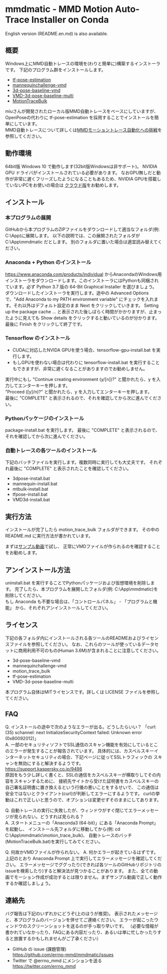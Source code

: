 # mmdmatic - MMD Motion Auto-Trace Installer on Conda

English version (README.en.md) is also available.

## 概要

Windows上にMMD自動トレースの環境を(わりと簡単に)構築するインストーラです。
下記のプログラム群をインストールします。
 - [tf-pose-estimation](https://github.com/errno-mmd/tf-pose-estimation)
 - [mannequinchallenge-vmd](https://github.com/miu200521358/mannequinchallenge-vmd)
 - [3d-pose-baseline-vmd](https://github.com/miu200521358/3d-pose-baseline-vmd)
 - [VMD-3d-pose-baseline-multi](https://github.com/miu200521358/VMD-3d-pose-baseline-multi)
 - [MotionTraceBulk](https://github.com/errno-mmd/motion_trace_bulk/tree/mmdmatic)

miuさんが開発されたローカル版MMD自動トレースをベースにしていますが、OpenPoseの代わりに tf-pose-estimation を採用することでインストールを簡単にしています。  
MMD自動トレースについて詳しくは[MMDモーショントレース自動化への挑戦](https://qiita.com/miu200521358/items/d826e9d70853728abc51)を参照してください。

## 動作環境

64bit版 Windows 10 で動作します(32bit版Windowsは非サポート)。
NVIDIA GPU ドライバがインストールされている必要があります。
なおGPU無しだと動作が非常に遅くフリーズしたようになることもあるため、NVIDIA GPUを搭載していないPCをお使いの場合は
[クラウド版](https://qiita.com/miu200521358/items/fb0a7bcf2764d7797e26)をお勧めします。

## インストール

### 本プログラムの展開

GitHubから本プログラムのZIPファイルをダウンロードして適当なフォルダ(例: C:\App)に展開します。
以下の説明では、この展開されたフォルダが C:\App\mmdmatic だとします。
別のフォルダに置いた場合は適宜読み替えてください。

### Anaconda + Python のインストール

https://www.anaconda.com/products/individual からAnacondaのWindows用インストーラをダウンロードします。このインストーラにはPythonも同梱されています。必ず Python 3.7 版の 64-Bit Graphical Installer を選びましょう。  
ダウンロードしたインストーラを実行します。途中の Advanced Options で、"Add Anaconda to my PATH environment variable" にチェックを入れます。それ以外はデフォルト設定のまま Next をクリックしていきます。
Setting up the package cache ... と表示された後しばらく時間がかかりますが、止まったように見えても Show details をクリックすると動いているのが分かります。最後に Finish をクリックして終了です。

### Tensorflow のインストール

- CUDAに対応したNVIDA GPUを使う場合、tensorflow-gpu-install.bat を実行します。
- もしGPUを使わない場合は代わりに tensorflow-install.bat を実行することもできますが、非常に遅くなることがありますのでお勧めしません。

実行中にもし "Continue creating environment (y/[n])?" と聞かれたら、y を入力してエンターキーを押します。  
"Proceed ([y]/n)?" と聞かれたら、y を入力してエンターキーを押します。  
最後に "COMPLETE" と表示されるので、それを確認してから次に進んでください。

### Pythonパッケージのインストール

package-install.bat を実行します。
最後に "COMPLETE" と表示されるので、それを確認してから次に進んでください。

### 自動トレースの各ツールのインストール

下記のバッチファイルを実行します。複数同時に実行しても大丈夫です。
それぞれ最後に "COMPLETE" と表示されたことを確認してください。

- 3dpose-install.bat
- mannequin-install.bat
- mtbulk-install.bat
- tfpose-install.bat
- VMD3d-install.bat

## 実行方法

インストールが完了したら motion_trace_bulk フォルダができます。
その中の README.md に実行方法が書かれています。

まずは[サンプル動画](https://drive.google.com/open?id=1ccBzmONGNDbvmKa7SSqwMRPKQ3q-_6LG)で試し、
正常にVMDファイルが作られるのを確認することをお勧めします。

## アンインストール方法

uninstall.bat を実行することでPythonパッケージおよび仮想環境を削除します。
完了したら、本プログラムを展開したフォルダ(例: C:\App\mmdmatic)を削除してください。  
もし Anaconda も不要な場合は、「コントロールパネル」 - 「プログラムと機能」 
から、それぞれアンインストールしてください。

## ライセンス

下記の各フォルダ内にインストールされる各ツールのREADMEおよびライセンスファイルを参照してください。
なお、これらのツールが使っているデータセットに商用利用不可のもの(Human 3.6M)が含まれることに注意してください。

- 3d-pose-baseline-vmd
- mannequinchallenge-vmd
- motion_trace_bulk
- tf-pose-estimation
- VMD-3d-pose-baseline-multi

本プログラム自体はMITライセンスです。詳しくは LICENSE ファイルを参照してください。

## FAQ

Q. インストールの途中で次のようなエラーが出る。どうしたらいい？
「curl: (35) schannel: next InitializeSecurityContext failed: Unknown error (0x80092012)」  
A. 一部のセキュリティソフトでSSL通信のスキャン機能を有効にしているとこのエラーが発生することが報告されています。
具体的には、カスペルスキーインターネットセキュリティの場合、下記ページに従ってSSLトラフィックの
スキャンを無効にすると解決するようです。  
https://support.kaspersky.co.jp/9498  
原因をもう少し詳しく書くと、SSLの通信をカスペルスキーが横取りしてその内容をスキャンするために、
接続先サイトから受けた証明書をカスペルスキーの自己署名証明書に置き換えるという行儀の悪いことをするせいで、
この通信は安全ではないとクライアント(curl)が判断してエラーにするようです。
curlの挙動はこれで正しいと思うので、オプションは変更せずそのままにしてあります。

Q. 自動トレースの実行に失敗したが、ウィンドウがすぐ閉じてエラーメッセージが見られない。どうすれば見られる？  
A. スタートメニューの「Anaconda3 (64-bit)」にある「Anaconda Prompt」を起動し、
   インストール先フォルダに移動してから(例: cd C:\App\mmdmatic\motion_trace_bulk)、
   自動トレースのバッチ(MotionTraceBulk.bat)を実行してみてください。

Q. 何故かVMDファイルが作られない。
A. 何かエラーが起きているはずです。上記のとおり Anaconda Prompt 上で実行してエラーメッセージを確認してください。
   エラーメッセージでググったり(できれば各ツールのGitHubリポジトリのissueを検索したり)すると解決法が見つかることがあります。
   また、全ての動画でモーション作成が成功するとは限りません。まずサンプル動画で正しく動作するか確認しましょう。

## 連絡先

バグ報告は下記のいずれかにどうぞ(上のほうが推奨)。
表示されたメッセージと、本プログラムのバージョンを併せてご連絡ください。
エラーが起こったウィンドウのスクリーンショットを送るのが手っ取り早いです。
（必要な情報が書かれていなかったり、FAQにある内容だったり、あるいは単に忙しかったりすると放置するかもしれませんがご了承ください）

- GitHub の issue (課題管理)  
  https://github.com/errno-mmd/mmdmatic/issues
- Twitter で @errno_mmd にメンションを送る  
  https://twitter.com/errno_mmd
